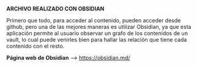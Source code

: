 **ARCHIVO REALIZADO CON OBSIDIAN**


Primero que todo, para acceder al contenido, pueden acceder desde github, 
pero una de las mejores maneras es utilizar Obsidian, ya que esta aplicación permite al usuario observar un grafo de los contenidos de un vault, 
lo cual puede venirles bien para hallar las relación que tiene cada contenido con el resto.


**Página web de Obsidian** --> https://obsidian.md/
